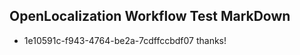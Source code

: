 ## OpenLocalization Workflow Test MarkDown
* 1e10591c-f943-4764-be2a-7cdffccbdf07 
thanks!<!--HONumber=Mar16_HO3-->

